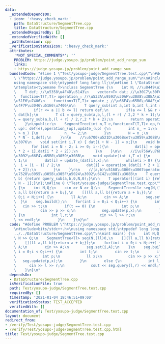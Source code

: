 ```yaml
---
data:
  _extendedDependsOn:
  - icon: ':heavy_check_mark:'
    path: DataStructure/SegmentTree.cpp
    title: DataStructure/SegmentTree.cpp
  _extendedRequiredBy: []
  _extendedVerifiedWith: []
  _pathExtension: cpp
  _verificationStatusIcon: ':heavy_check_mark:'
  attributes:
    '*NOT_SPECIAL_COMMENTS*': ''
    PROBLEM: https://judge.yosupo.jp/problem/point_add_range_sum
    links:
    - https://judge.yosupo.jp/problem/point_add_range_sum
  bundledCode: "#line 1 \"Test/yosupo-judge/SegmentTree.test.cpp\"\n#define PROBLEM\
    \ \"https://judge.yosupo.jp/problem/point_add_range_sum\"\n\n#include<bits/stdc++.h>\n\
    using namespace std;\ntypedef long long ll;\n\n#line 1 \"DataStructure/SegmentTree.cpp\"\
    \ntemplate<typename T>\nclass SegmentTree {\n    int N; //\u8449\u306E\u6570\n\
    \    T def; //\u5358\u4F4D\u5143\n    vector<T> dat; //\u30C7\u30FC\u30BF\n  \
    \  function<T(T,T)> operation_; //\u533A\u9593\u30AF\u30A8\u30EA\u3067\u4F7F\u3046\
    \u51E6\u7406\n    function<T(T,T)> update_; //\u66F4\u65B0\u30AF\u30A8\u30EA\u3067\
    \u4F7F\u3046\u51E6\u7406\n\n    T query_sub(int a,int b,int l,int r,int k) {\n\
    \        if(r <= a || b <= l) return def;\n        if(a <= l && r <= b) return\
    \ dat[k];\n        T c1 = query_sub(a,b,l,(l + r) / 2,2 * k + 1);\n        T c2\
    \ = query_sub(a,b,(l + r) / 2,r,2 * k + 2);\n        return operation_(c1,c2);\n\
    \    }\n\npublic:\n    SegmentTree(int n,T e,function<T(T,T)> op,function<T(T,T)>\
    \ up): def(e),operation_(op),update_(up) {\n        int n_ = 1;\n        while(n\
    \ > n_) {\n            n_ *= 2;\n        }\n        N = n_;\n        dat = vector<T>(2\
    \ * N - 1,def);\n    }\n\n    //\u6700\u521D\u306Bset\u3059\u308B\u6642\u306B\u547C\
    \u3076\n    void set(int i,T x) { dat[i + N - 1] = x;}\n    void build() {\n \
    \       for (int i = N - 2; i >= 0; i--){\n            dat[i] = operation_(dat[i\
    \ * 2 + 1],dat[i * 2 + 2]);\n        }\n    }\n\n    //i\u756A\u76EE\u306E\u5024\
    \u3092\u66F4\u65B0\u3059\u308B\n    void update(int i,T x) {\n        i += N -\
    \ 1;\n        dat[i] = update_(dat[i],x);\n        while(i > 0) {\n          \
    \  i = (i - 1) / 2;\n            dat[i] = operation_(dat[i * 2 + 1],dat[i * 2\
    \ + 2]);\n        }\n    }\n\n    //[a,b)\u5168\u3066\u3067operator\u3092\u4F5C\
    \u7528\u3055\u305B\u305F\u5024\u3092\u6C42\u3081\u308B\n    T query(int a,int\
    \ b) {return query_sub(a,b,0,N,0);}\n\n    T operator[](int i) {return dat[i +\
    \ N - 1];}\n};\n#line 8 \"Test/yosupo-judge/SegmentTree.test.cpp\"\n\nint main()\
    \ {\n    int N,Q;\n    cin >> N >> Q;\n    SegmentTree<ll> seg(N,(ll)0,\n    [](ll\
    \ a,ll b){return a + b;},\n    [](ll a,ll b){return a + b;});\n    for(int i =\
    \ 0;i < N;i++) {\n        ll A;\n        cin >> A;\n        seg.set(i,A);\n  \
    \  }\n    seg.build();\n    for(int i = 0;i < Q;i++) {\n        int t;\n     \
    \   cin >> t;\n        if(t == 0) {\n            int p;\n            ll x;\n \
    \           cin >> p >> x;\n            seg.update(p,x);\n        }\n        else\
    \ {\n            int l,r;\n            cin >> l >> r;\n            cout << seg.query(l,r)\
    \ << endl;\n        }\n    }\n}\n"
  code: "#define PROBLEM \"https://judge.yosupo.jp/problem/point_add_range_sum\"\n\
    \n#include<bits/stdc++.h>\nusing namespace std;\ntypedef long long ll;\n\n#include\"\
    ../../DataStructure/SegmentTree.cpp\"\n\nint main() {\n    int N,Q;\n    cin >>\
    \ N >> Q;\n    SegmentTree<ll> seg(N,(ll)0,\n    [](ll a,ll b){return a + b;},\n\
    \    [](ll a,ll b){return a + b;});\n    for(int i = 0;i < N;i++) {\n        ll\
    \ A;\n        cin >> A;\n        seg.set(i,A);\n    }\n    seg.build();\n    for(int\
    \ i = 0;i < Q;i++) {\n        int t;\n        cin >> t;\n        if(t == 0) {\n\
    \            int p;\n            ll x;\n            cin >> p >> x;\n         \
    \   seg.update(p,x);\n        }\n        else {\n            int l,r;\n      \
    \      cin >> l >> r;\n            cout << seg.query(l,r) << endl;\n        }\n\
    \    }\n}\n"
  dependsOn:
  - DataStructure/SegmentTree.cpp
  isVerificationFile: true
  path: Test/yosupo-judge/SegmentTree.test.cpp
  requiredBy: []
  timestamp: '2021-01-04 18:46:51+09:00'
  verificationStatus: TEST_ACCEPTED
  verifiedWith: []
documentation_of: Test/yosupo-judge/SegmentTree.test.cpp
layout: document
redirect_from:
- /verify/Test/yosupo-judge/SegmentTree.test.cpp
- /verify/Test/yosupo-judge/SegmentTree.test.cpp.html
title: Test/yosupo-judge/SegmentTree.test.cpp
---
```

